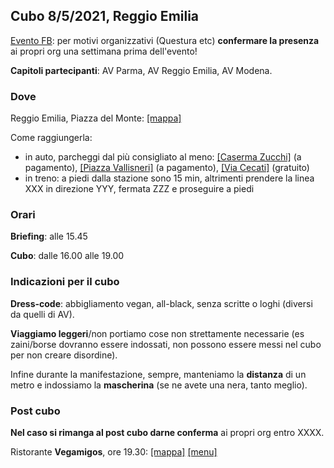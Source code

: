 ## Cubo 8/5/2021, Reggio Emilia

[Evento FB](https://fb.me/e/1faYGPGS2): per motivi organizzativi
(Questura etc) **confermare la presenza** ai propri org una
settimana prima dell'evento!

**Capitoli partecipanti**: AV Parma, AV Reggio Emilia, AV Modena.

### Dove

Reggio Emilia, Piazza del Monte: [[mappa]](https://goo.gl/maps/81WL7RA3P7LxVuBw9)

Come raggiungerla:
- in auto, parcheggi dal più consigliato al meno: [[Caserma Zucchi]](https://goo.gl/maps/U1kwqMhUocY7c8TS6) (a pagamento), [[Piazza Vallisneri]](https://goo.gl/maps/uAR5ZMhJBPjsqVHm6) (a pagamento), [[Via Cecati]](https://goo.gl/maps/SGuJP1WAXC24KHnC6) (gratuito)
- in treno: a piedi dalla stazione sono 15 min, altrimenti prendere la
  linea XXX in direzione YYY, fermata ZZZ e proseguire a piedi

### Orari

**Briefing**: alle 15.45

**Cubo**: dalle 16.00 alle 19.00

### Indicazioni per il cubo

**Dress-code**: abbigliamento vegan, all-black, senza scritte o loghi
(diversi da quelli di AV).

**Viaggiamo leggeri**/non portiamo cose non strettamente necessarie (es
zaini/borse dovranno essere indossati, non possono essere messi nel
cubo per non creare disordine).

Infine durante la manifestazione, sempre, manteniamo la **distanza**
di un metro e indossiamo la **mascherina** (se ne avete una nera,
tanto meglio).

### Post cubo

**Nel caso si rimanga al post cubo darne conferma** ai propri org entro XXXX.

Ristorante **Vegamigos**, ore 19.30:
[[mappa]](https://goo.gl/maps/LdU44ixmKKS6sECWA)
[[menu]](https://www.vegamigos.it)



